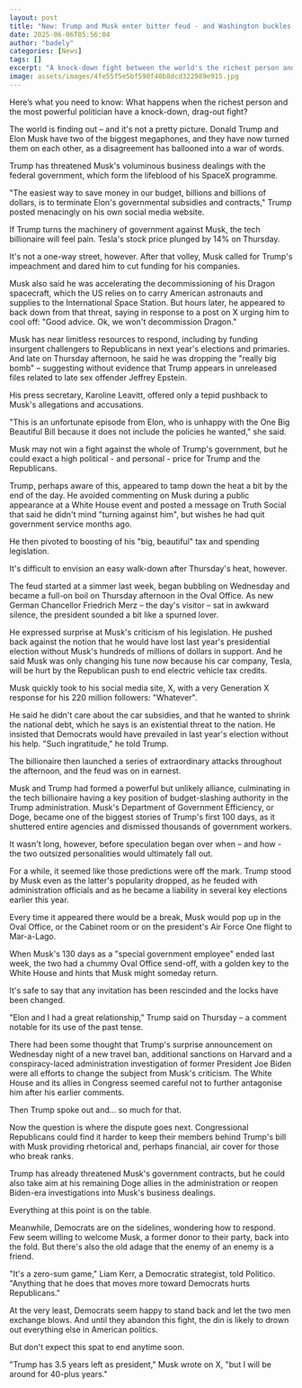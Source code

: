 ```yaml
---
layout: post
title: "New: Trump and Musk enter bitter feud - and Washington buckles up"
date: 2025-06-06T05:56:04
author: "badely"
categories: [News]
tags: []
excerpt: "A knock-down fight between the world's the richest person and the most powerful politician is playing out in public view."
image: assets/images/4fe55f5e5bf590f40b8dcd322989e915.jpg
---
```


Here’s what you need to know: What happens when the richest person and the most powerful politician have a knock-down, drag-out fight?

The world is finding out – and it's not a pretty picture. Donald Trump and Elon Musk have two of the biggest megaphones, and they have now turned them on each other, as a disagreement has ballooned into a war of words.

Trump has threatened Musk's voluminous business dealings with the federal government, which form the lifeblood of his SpaceX programme.

"The easiest way to save money in our budget, billions and billions of dollars, is to terminate Elon's governmental subsidies and contracts," Trump posted menacingly on his own social media website.

If Trump turns the machinery of government against Musk, the tech billionaire will feel pain. Tesla's stock price plunged by 14% on Thursday.

It's not a one-way street, however. After that volley, Musk called for Trump's impeachment and dared him to cut funding for his companies. 

Musk also said he was accelerating the decommissioning of his Dragon spacecraft, which the US relies on to carry American astronauts and supplies to the International Space Station. But hours later, he appeared to back down from that threat, saying in response to a post on X urging him to cool off: "Good advice. Ok, we won't decommission Dragon."

Musk has near limitless resources to respond, including by funding insurgent challengers to Republicans in next year's elections and primaries. And late on Thursday afternoon, he said he was dropping the "really big bomb" – suggesting without evidence that Trump appears in unreleased files related to late sex offender Jeffrey Epstein. 

His press secretary, Karoline Leavitt, offered only a tepid pushback to Musk's allegations and accusations.

"This is an unfortunate episode from Elon, who is unhappy with the One Big Beautiful Bill because it does not include the policies he wanted," she said.

Musk may not win a fight against the whole of Trump's government, but he could exact a high political - and personal - price for Trump and the Republicans.

Trump, perhaps aware of this, appeared to tamp down the heat a bit by the end of the day. He avoided commenting on Musk during a public appearance at a White House event and posted a message on Truth Social that said he didn't mind "turning against him", but wishes he had quit government service months ago. 

He then pivoted to boosting of his "big, beautiful" tax and spending legislation.

It's difficult to envision an easy walk-down after Thursday's heat, however.

The feud started at a simmer last week, began bubbling on Wednesday and became a full-on boil on Thursday afternoon in the Oval Office. As new German Chancellor Friedrich Merz – the day's visitor – sat in awkward silence, the president sounded a bit like a spurned lover.

He expressed surprise at Musk's criticism of his legislation. He pushed back against the notion that he would have lost last year's presidential election without Musk's hundreds of millions of dollars in support. And he said Musk was only changing his tune now because his car company, Tesla, will be hurt by the Republican push to end electric vehicle tax credits.

Musk quickly took to his social media site, X, with a very Generation X response for his 220 million followers: "Whatever". 

He said he didn't care about the car subsidies, and that he wanted to shrink the national debt, which he says is an existential threat to the nation. He insisted that Democrats would have prevailed in last year's election without his help. "Such ingratitude," he told Trump.

The billionaire then launched a series of extraordinary attacks throughout the afternoon, and the feud was on in earnest.

Musk and Trump had formed a powerful but unlikely alliance, culminating in the tech billionaire having a key position of budget-slashing authority in the Trump administration. Musk's Department of Government Efficiency, or Doge, became one of the biggest stories of Trump's first 100 days, as it shuttered entire agencies and dismissed thousands of government workers.

It wasn't long, however, before speculation began over when – and how - the two outsized personalities would ultimately fall out.

For a while, it seemed like those predictions were off the mark. Trump stood by Musk even as the latter's popularity dropped, as he feuded with administration officials and as he became a liability in several key elections earlier this year. 

Every time it appeared there would be a break, Musk would pop up in the Oval Office, or the Cabinet room or on the president's Air Force One flight to Mar-a-Lago.

When Musk's 130 days as a "special government employee" ended last week, the two had a chummy Oval Office send-off, with a golden key to the White House and hints that Musk might someday return.

It's safe to say that any invitation has been rescinded and the locks have been changed.

"Elon and I had a great relationship," Trump said on Thursday – a comment notable for its use of the past tense.

There had been some thought that Trump's surprise announcement on Wednesday night of a new travel ban, additional sanctions on Harvard and a conspiracy-laced administration investigation of former President Joe Biden were all efforts to change the subject from Musk's criticism. The White House and its allies in Congress seemed careful not to further antagonise him after his earlier comments.

Then Trump spoke out and… so much for that.

Now the question is where the dispute goes next. Congressional Republicans could find it harder to keep their members behind Trump's bill with Musk providing rhetorical and, perhaps financial, air cover for those who break ranks.

Trump has already threatened Musk's government contracts, but he could also take aim at his remaining Doge allies in the administration or reopen Biden-era investigations into Musk's business dealings.

Everything at this point is on the table.

Meanwhile, Democrats are on the sidelines, wondering how to respond. Few seem willing to welcome Musk, a former donor to their party, back into the fold. But there's also the old adage that the enemy of an enemy is a friend.

"It's a zero-sum game," Liam Kerr, a Democratic strategist, told Politico. "Anything that he does that moves more toward Democrats hurts Republicans."

At the very least, Democrats seem happy to stand back and let the two men exchange blows. And until they abandon this fight, the din is likely to drown out everything else in American politics.

But don't expect this spat to end anytime soon.

"Trump has 3.5 years left as president," Musk wrote on X, "but I will be around for 40-plus years."

